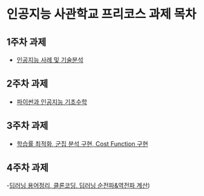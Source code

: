 
# 인공지능 사관학교 프리코스 과제 목차 

## 1주차 과제
- [인공지능 사례 및 기술분석](https://github.com/hyeonahkiki/GJ_AI_Academy/blob/master/1%EC%A3%BC%EC%B0%A8%EA%B3%BC%EC%A0%9C.ipynb)

## 2주차 과제
- [파이썬과 인공지능 기초수학](https://github.com/hyeonahkiki/GJ_AI_Academy/blob/master/2%E1%84%8C%E1%85%AE%E1%84%8E%E1%85%A1%E1%84%80%E1%85%AA%E1%84%8C%E1%85%A6.ipynb)

## 3주차 과제
- [학습률 최적화, 군집 분석 구현, Cost Function 구현](https://github.com/hyeonahkiki/GJ_AI_Academy/commit/c4d8b0c8d9d31177ac3b0d22aa47ce69e1d9c836)

## 4주차 과제
-[딥러닝 용어정리, 클론코딩, 딥러닝 순전파&역전파 계산](https://github.com/hyeonahkiki/GJ_AI_Academy/blob/master/4주차_과제.ipynb))
